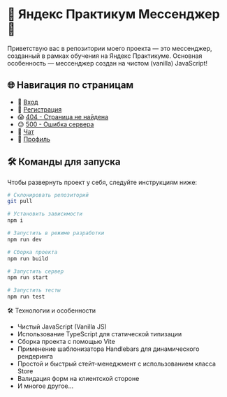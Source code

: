 # 🚀 Яндекс Практикум Мессенджер 🚀

Приветствую вас в репозитории моего проекта — это мессенджер, созданный в рамках обучения на Яндекс Практикуме. Основная особенность — мессенджер создан на чистом (vanilla) JavaScript!

## 🌐 Навигация по страницам

- 🚪 [Вход](https://illustrious-cupcake-1e1c8d.netlify.app/)
- 📝 [Регистрация](https://illustrious-cupcake-1e1c8d.netlify.app/sign-up)
- 😱 [404 - Страница не найдена](https://illustrious-cupcake-1e1c8d.netlify.app/404)
- 😓 [500 - Ошибка сервера](https://illustrious-cupcake-1e1c8d.netlify.app/500)
- 💬 [Чат](https://illustrious-cupcake-1e1c8d.netlify.app/messenger)
- 🕺 [Профиль](https://illustrious-cupcake-1e1c8d.netlify.app/settings)

## 🛠 Команды для запуска

Чтобы развернуть проект у себя, следуйте инструкциям ниже:

```bash
# Склонировать репозиторий
git pull

# Установить зависимости
npm i

# Запустить в режиме разработки
npm run dev

# Сборка проекта
npm run build

# Запустить сервер
npm run start

# Запустить тесты
npm run test
```

🛠 Технологии и особенности
- Чистый JavaScript (Vanilla JS)
- Использование TypeScript для статической типизации
- Сборка проекта с помощью Vite
- Применение шаблонизатора Handlebars для динамического рендеринга
- Простой и быстрый стейт-менеджмент с использованием класса Store
- Валидация форм на клиентской стороне
- И многое другое...

